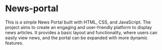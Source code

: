 # News-portal
This is a simple News Portal built with HTML, CSS, and JavaScript. The project aims to create an engaging and user-friendly platform to display news articles. It provides a basic layout and functionality, where users can easily view news, and the portal can be expanded with more dynamic features.
